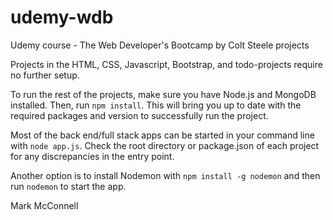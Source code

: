 # udemy-wdb
Udemy course - The Web Developer's Bootcamp by Colt Steele projects

Projects in the HTML, CSS, Javascript, Bootstrap, and todo-projects require no further setup.

To run the rest of the projects, make sure you have Node.js and MongoDB installed. Then, run `npm install`.  This will bring you up to date with the required packages and version to successfully run the project.

Most of the back end/full stack apps can be started in your command line with `node app.js`.  Check the root directory or package.json of each project for any discrepancies in the entry point.

Another option is to install Nodemon with `npm install -g nodemon` and then run `nodemon` to start the app.

Mark McConnell
